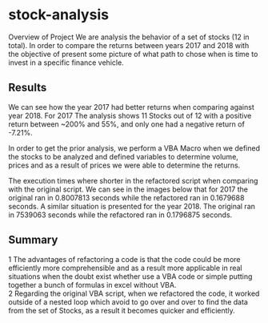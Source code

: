 # stock-analysis

Overview of Project
We are analysis the behavior of a set of stocks (12 in total). In order to compare the returns between years 2017 and 2018 with the objective of present some picture of what path to chose when is time to invest in a specific finance vehicle.

## Results
We can see how the year 2017 had better returns when comparing against year 2018. For 2017 The analysis shows 11 Stocks out of 12 with a positive return between ~200% and 55%, and only one had a negative return of -7.21%. 

In order to get the prior analysis, we perform a VBA Macro when we defined the stocks to be analyzed and defined variables to determine volume, prices and as a result of prices we were able to determine the returns.

The execution times where shorter in the refactored script when comparing with the original script. We can see in the images below that for 2017 the original ran in 0.8007813 seconds while the refactored ran in 0.1679688 seconds. A similar situation is presented for the year 2018. The original ran in 7539063 seconds while the refactored ran in 0.1796875 seconds.

## Summary

1 The advantages of refactoring a code is that the code could be more efficiently more comprehensible and as a result more applicable in real situations when the doubt exist whether use a VBA code or simple putting together a bunch of formulas in excel without VBA.  
2 Regarding the original VBA script, when we refactored the code, it worked outside of a nested loop which avoid to go over and over to find the data from the set of Stocks, as a result it becomes quicker and efficiently. 
